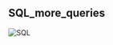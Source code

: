 ## SQL_more_queries
![SQL](https://s3.amazonaws.com/alx-intranet.hbtn.io/uploads/medias/2020/3/bc2575fee3303b731031.png?X-Amz-Algorithm=AWS4-HMAC-SHA256&X-Amz-Credential=AKIARDDGGGOUSBVO6H7D%2F20230816%2Fus-east-1%2Fs3%2Faws4_request&X-Amz-Date=20230816T182912Z&X-Amz-Expires=86400&X-Amz-SignedHeaders=host&X-Amz-Signature=75b3f02532a5985ec2659962c6caa1387de27640bcee1202c0b9472b44f704c8)
